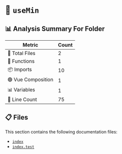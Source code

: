 # 📁 `useMin`

## 📊 Analysis Summary For Folder

| Metric | Count |
|--------|-------|
| 📁 Total Files | 2 |
| 🔧 Functions | 1 |
| 📦 Imports | 10 |
| 🟢 Vue Composition | 1 |
| 📊 Variables | 1 |
| 🔢 Line Count | 75 |


## 📋 Files

This section contains the following documentation files:

- [`index`](./index.md)
- [`index.test`](./index.test.md)